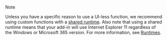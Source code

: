 >[!NOTE]
> Unless you have a specific reason to use a UI-less function, we recommend using custom functions with a [shared runtime](../develop/configure-your-add-in-to-use-a-shared-runtime.md). Also note that using a shared runtime means that your add-in will use Internet Explorer 11 regardless of the Windows or Microsoft 365 version. For more information, see [Runtimes](../reference/manifest/runtimes.md).